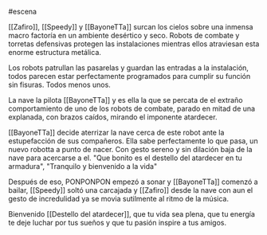 #escena 

[[Zafiro]], [[Speedy]] y [[BayoneTTa]] surcan los cielos sobre una inmensa macro factoría en un ambiente desértico y seco. Robots de combate y torretas defensivas protegen las instalaciones mientras ellos atraviesan esta enorme estructura metálica.

Los robots patrullan las pasarelas y guardan las entradas a la instalación, todos parecen estar perfectamente programados para cumplir su función sin fisuras. Todos menos unos. 

La nave la pilota [[BayoneTTa]] y es ella la que se percata de el extraño comportamiento de uno de los robots de combate, parado en mitad de una explanada, con brazos caídos, mirando el imponente atardecer. 

[[BayoneTTa]] decide aterrizar la nave cerca de este robot ante la estupefacción de sus compañeros. Ella sabe perfectamente lo que pasa, un nuevo robotta a punto de nacer. Con gesto sereno y sin dilación baja de la nave para acercarse a el. "Que bonito es el destello del atardecer en tu armadura", "Tranquilo y bienvenido a la vida"

Después de eso, PONPONPON empezó a sonar y [[BayoneTTa]] comenzó a bailar, [[Speedy]] soltó una carcajada y [[Zafiro]] desde la nave con aun el gesto de incredulidad ya se movia sutilmente al ritmo de la música.

Bienvenido [[Destello del atardecer]], que tu vida sea plena, que tu energía te deje luchar por tus sueños y que tu pasión inspire a tus amigos.